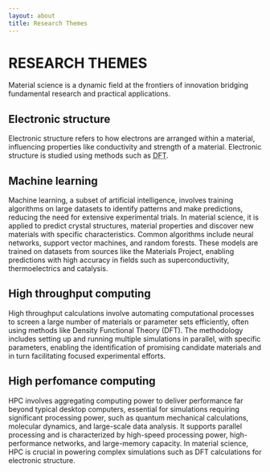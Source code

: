 ```yaml
---
layout: about
title: Research Themes
---
```


# **RESEARCH THEMES**
Material science is a dynamic field at the frontiers of innovation bridging fundamental
research and practical applications.

## **Electronic structure**
Electronic structure refers to how electrons are arranged within a material, influencing 
properties like conductivity and strength of a material. Electronic structure is studied 
using methods such as <abbr title="Density Functional Theory">DFT</abbr>.

## **Machine learning**
Machine learning, a subset of artificial intelligence, involves training algorithms on large
datasets to identify patterns and make predictions, reducing the need for extensive experimental
trials. In material science, it is applied to predict crystal structures, material properties and
discover new materials with specific characteristics.
Common algorithms include neural networks, support vector machines, and random forests.
These models are trained on datasets from sources like the Materials Project, enabling predictions with high accuracy in fields such as superconductivity, thermoelectrics and catalysis.

## **High throughput computing**
High throughput calculations involve automating computational processes to screen a large number of materials or parameter sets efficiently, often using methods like Density Functional Theory (DFT).
The methodology includes setting up and running multiple simulations in parallel, with specific parameters,
enabling the identification of promising candidate materials and in turn facilitating focused experimental efforts.

## **High perfomance computing**
HPC involves aggregating computing power to deliver performance far beyond typical desktop computers, essential for
simulations requiring significant processing power, such as quantum mechanical calculations, molecular dynamics,
and large-scale data analysis. It supports parallel processing and is characterized by high-speed processing power,
high-performance networks, and large-memory capacity. In material science, HPC is crucial in powering complex simulations
such as DFT calculations for electronic structure.
